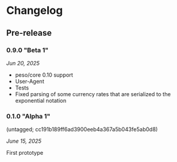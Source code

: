 # Changelog

## Pre-release

### 0.9.0 "Beta 1"

*Jun 20, 2025*

* peso/core 0.10 support
* User-Agent
* Tests
* Fixed parsing of some currency rates that are serialized to the exponential notation

### 0.1.0 "Alpha 1"

(untagged; cc191b189ff6ad3900eeb4a367a5b043fe5ab0d8)

*June 15, 2025*

First prototype
